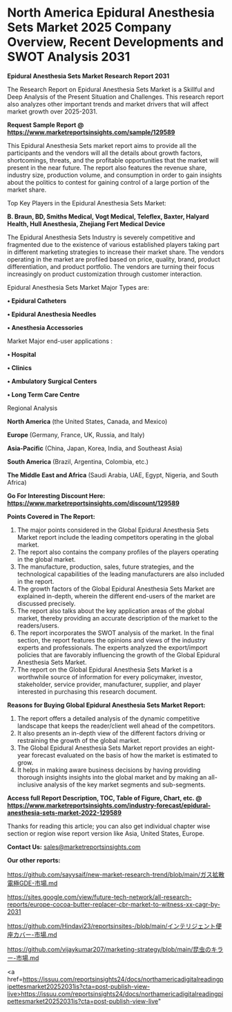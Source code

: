 # North America Epidural Anesthesia Sets Market 2025 Company Overview, Recent Developments and SWOT Analysis 2031

<strong>Epidural Anesthesia Sets Market Research Report 2031</strong>

The Research Report on Epidural Anesthesia Sets Market is a Skillful and Deep Analysis of the Present Situation and Challenges. This research report also analyzes other important trends and market drivers that will affect market growth over 2025-2031.

<strong>Request Sample Report @ <a href=https://www.marketreportsinsights.com/sample/129589>https://www.marketreportsinsights.com/sample/129589</a></strong>

This Epidural Anesthesia Sets market report aims to provide all the participants and the vendors will all the details about growth factors, shortcomings, threats, and the profitable opportunities that the market will present in the near future. The report also features the revenue share, industry size, production volume, and consumption in order to gain insights about the politics to contest for gaining control of a large portion of the market share.

Top Key Players in the Epidural Anesthesia Sets Market:

<strong>B. Braun, BD, Smiths Medical, Vogt Medical, Teleflex, Baxter, Halyard Health, Hull Anesthesia, Zhejiang Fert Medical Device</strong>

The Epidural Anesthesia Sets Industry is severely competitive and fragmented due to the existence of various established players taking part in different marketing strategies to increase their market share. The vendors operating in the market are profiled based on price, quality, brand, product differentiation, and product portfolio. The vendors are turning their focus increasingly on product customization through customer interaction.

Epidural Anesthesia Sets Market Major Types are:

<strong>• Epidural Catheters

• Epidural Anesthesia Needles

• Anesthesia Accessories</strong>

Market Major end-user applications :

<strong>• Hospital

• Clinics

• Ambulatory Surgical Centers

• Long Term Care Centre</strong>

Regional Analysis

</u><strong><b>North America</b></strong> (the United States, Canada, and Mexico)

<strong><b>Europe </b></strong>(Germany, France, UK, Russia, and Italy)

<strong><b>Asia-Pacific</b></strong> (China, Japan, Korea, India, and Southeast Asia)

<strong><b>South America</b></strong> (Brazil, Argentina, Colombia, etc.)

<strong><b>The Middle East and Africa</b></strong> (Saudi Arabia, UAE, Egypt, Nigeria, and South Africa)

<strong>Go For Interesting Discount Here: <a href=https://www.marketreportsinsights.com/discount/129589>https://www.marketreportsinsights.com/discount/129589</a></strong>

<strong>Points Covered in The Report:</strong>
<ol>
  <li>The major points considered in the Global Epidural Anesthesia Sets Market report include the leading competitors operating in the global market.</li>
  <li>The report also contains the company profiles of the players operating in the global market.</li>
  <li>The manufacture, production, sales, future strategies, and the technological capabilities of the leading manufacturers are also included in the report.</li>
  <li>The growth factors of the Global Epidural Anesthesia Sets Market are explained in-depth, wherein the different end-users of the market are discussed precisely.</li>
  <li>The report also talks about the key application areas of the global market, thereby providing an accurate description of the market to the readers/users.</li>
  <li>The report incorporates the SWOT analysis of the market. In the final section, the report features the opinions and views of the industry experts and professionals. The experts analyzed the export/import policies that are favorably influencing the growth of the Global Epidural Anesthesia Sets Market.</li>
  <li>The report on the Global Epidural Anesthesia Sets Market is a worthwhile source of information for every policymaker, investor, stakeholder, service provider, manufacturer, supplier, and player interested in purchasing this research document.</li>
</ol>
<strong>Reasons for Buying Global Epidural Anesthesia Sets Market Report:</strong>

<ol>
  <li>The report offers a detailed analysis of the dynamic competitive landscape that keeps the reader/client well ahead of the competitors.</li>
  <li>It also presents an in-depth view of the different factors driving or restraining the growth of the global market.</li>
  <li>The Global Epidural Anesthesia Sets Market report provides an eight-year forecast evaluated on the basis of how the market is estimated to grow.</li>
  <li>It helps in making aware business decisions by having providing thorough insights insights into the global market and by making an all-inclusive analysis of the key market segments and sub-segments.</li>
</ol>
<strong>Access full Report Description, TOC, Table of Figure, Chart, etc. @ <a href=https://www.marketreportsinsights.com/industry-forecast/epidural-anesthesia-sets-market-2022-129589>https://www.marketreportsinsights.com/industry-forecast/epidural-anesthesia-sets-market-2022-129589</a></strong>


Thanks for reading this article; you can also get individual chapter wise section or region wise report version like Asia, United States, Europe.

<strong>Contact Us:</strong>
sales@marketreportsinsights.com

<strong>Our other reports:</strong>

<a href=https://github.com/sayysaif/new-market-research-trend/blob/main/ガス拡散電極GDE-市場.md>https://github.com/sayysaif/new-market-research-trend/blob/main/ガス拡散電極GDE-市場.md</a>

<a href=https://sites.google.com/view/future-tech-network/all-research-reports/europe-cocoa-butter-replacer-cbr-market-to-witness-xx-cagr-by-2031>https://sites.google.com/view/future-tech-network/all-research-reports/europe-cocoa-butter-replacer-cbr-market-to-witness-xx-cagr-by-2031</a>

<a href=https://github.com/Hindavi23/reportsinsites-/blob/main/インテリジェント便座カバー-市場.md>https://github.com/Hindavi23/reportsinsites-/blob/main/インテリジェント便座カバー-市場.md</a>

<a href=https://github.com/vijaykumar207/marketing-strategy/blob/main/昆虫のキラー-市場.md>https://github.com/vijaykumar207/marketing-strategy/blob/main/昆虫のキラー-市場.md</a>

<a href=https://issuu.com/reportsinsights24/docs/northamericadigitalreadingpipettesmarket20252031is?cta=post-publish-view-live>https://issuu.com/reportsinsights24/docs/northamericadigitalreadingpipettesmarket20252031is?cta=post-publish-view-live</a>"
